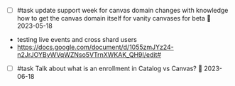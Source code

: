 - [ ] #task update support week for canvas domain changes with knowledge how to get the canvas domain itself for vanity canvases for beta 📅 2023-05-18
- testing live events and cross shard users
- https://docs.google.com/document/d/1055zmJYz24-n2JrJOYByWVqWZNso5VTrnXWKAK_QH9I/edit#
- [ ] #task Talk about what is an enrollment in Catalog vs Canvas? 📅 2023-06-18